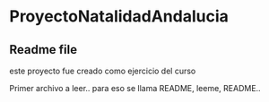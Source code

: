 # ProyectoNatalidadAndalucia
## Readme file

este proyecto fue creado como ejercicio del curso

Primer archivo a leer.. para eso se llama README, leeme, README.. 

